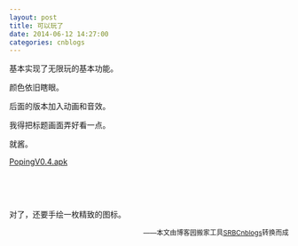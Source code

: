 ```yaml
---
layout: post
title: 可以玩了
date: 2014-06-12 14:27:00
categories: cnblogs
---
```


<p>基本实现了无限玩的基本功能。</p>
<p>颜色依旧瞎眼。</p>
<p>后面的版本加入动画和音效。</p>
<p>我得把标题画面弄好看一点。</p>
<p>就酱。</p>
<p><a href="http://files.cnblogs.com/JavaForNow/PopingV0.4.apk">PopingV0.4.apk</a></p>
<p>&nbsp;</p>
<p>&nbsp;</p>
<p>对了，还要手绘一枚精致的图标。</p>

<p align=right><span style="font-size: 12px">——本文由博客园搬家工具<a href="https://github.com/mlxy/SRBCnblogs">SRBCnblogs</a>转换而成</span></p>
